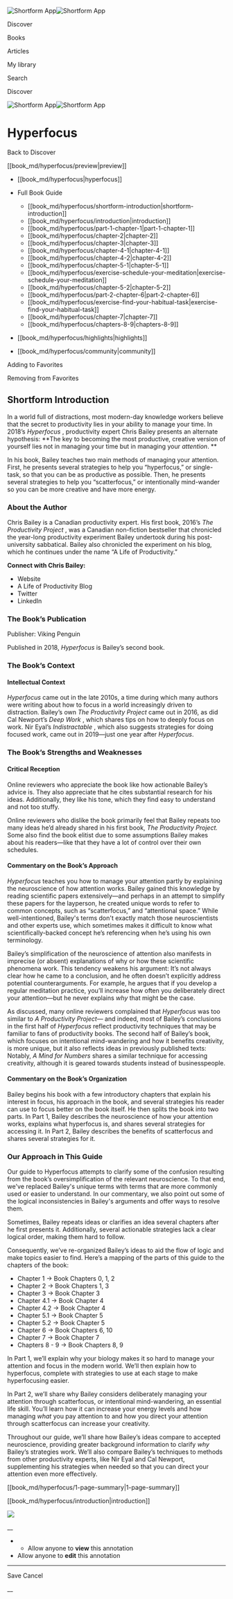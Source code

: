 ![Shortform App](/img/logo.36a2399e.svg)![Shortform App](/img/logo-dark.70c1b072.svg)

Discover

Books

Articles

My library

Search

Discover

![Shortform App](/img/logo.36a2399e.svg)![Shortform App](/img/logo-dark.70c1b072.svg)

# Hyperfocus

Back to Discover

[[book_md/hyperfocus/preview|preview]]

  * [[book_md/hyperfocus|hyperfocus]]
  * Full Book Guide

    * [[book_md/hyperfocus/shortform-introduction|shortform-introduction]]
    * [[book_md/hyperfocus/introduction|introduction]]
    * [[book_md/hyperfocus/part-1-chapter-1|part-1-chapter-1]]
    * [[book_md/hyperfocus/chapter-2|chapter-2]]
    * [[book_md/hyperfocus/chapter-3|chapter-3]]
    * [[book_md/hyperfocus/chapter-4-1|chapter-4-1]]
    * [[book_md/hyperfocus/chapter-4-2|chapter-4-2]]
    * [[book_md/hyperfocus/chapter-5-1|chapter-5-1]]
    * [[book_md/hyperfocus/exercise-schedule-your-meditation|exercise-schedule-your-meditation]]
    * [[book_md/hyperfocus/chapter-5-2|chapter-5-2]]
    * [[book_md/hyperfocus/part-2-chapter-6|part-2-chapter-6]]
    * [[book_md/hyperfocus/exercise-find-your-habitual-task|exercise-find-your-habitual-task]]
    * [[book_md/hyperfocus/chapter-7|chapter-7]]
    * [[book_md/hyperfocus/chapters-8-9|chapters-8-9]]
  * [[book_md/hyperfocus/highlights|highlights]]
  * [[book_md/hyperfocus/community|community]]



Adding to Favorites 

Removing from Favorites 

## Shortform Introduction

In a world full of distractions, most modern-day knowledge workers believe that the secret to productivity lies in your ability to manage your time. In 2018’s _Hyperfocus_ , productivity expert Chris Bailey presents an alternate hypothesis: **The key to becoming the most productive, creative version of yourself lies not in managing your time but in managing your _attention_. **

In his book, Bailey teaches two main methods of managing your attention. First, he presents several strategies to help you “hyperfocus,” or single-task, so that you can be as productive as possible. Then, he presents several strategies to help you “scatterfocus,” or intentionally mind-wander so you can be more creative and have more energy.

### About the Author

Chris Bailey is a Canadian productivity expert. His first book, 2016’s _The Productivity Project_ , was a Canadian non-fiction bestseller that chronicled the year-long productivity experiment Bailey undertook during his post-university sabbatical. Bailey also chronicled the experiment on his blog, which he continues under the name “A Life of Productivity.”

**Connect with Chris Bailey:**

  * Website
  * A Life of Productivity Blog
  * Twitter
  * LinkedIn



### The Book’s Publication

Publisher: Viking Penguin

Published in 2018, _Hyperfocus_ is Bailey’s second book.

### The Book’s Context

#### Intellectual Context

_Hyperfocus_ came out in the late 2010s, a time during which many authors were writing about how to focus in a world increasingly driven to distraction. Bailey’s own _The Productivity Project_ came out in 2016, as did Cal Newport’s _Deep Work_ , which shares tips on how to deeply focus on work. Nir Eyal’s _Indistractable_ , which also suggests strategies for doing focused work, came out in 2019—just one year after _Hyperfocus_.

### The Book’s Strengths and Weaknesses

#### Critical Reception

Online reviewers who appreciate the book like how actionable Bailey’s advice is. They also appreciate that he cites substantial research for his ideas. Additionally, they like his tone, which they find easy to understand and not too stuffy.

Online reviewers who dislike the book primarily feel that Bailey repeats too many ideas he’d already shared in his first book, _The Productivity Project._ Some also find the book elitist due to some assumptions Bailey makes about his readers—like that they have a lot of control over their own schedules.

#### Commentary on the Book’s Approach

_Hyperfocus_ teaches you how to manage your attention partly by explaining the neuroscience of how attention works. Bailey gained this knowledge by reading scientific papers extensively—and perhaps in an attempt to simplify these papers for the layperson, he created unique words to refer to common concepts, such as “scatterfocus,” and “attentional space.” While well-intentioned, Bailey's terms don't exactly match those neuroscientists and other experts use, which sometimes makes it difficult to know what scientifically-backed concept he’s referencing when he’s using his own terminology.

Bailey’s simplification of the neuroscience of attention also manifests in imprecise (or absent) explanations of why or how these scientific phenomena work. This tendency weakens his argument: It’s not always clear how he came to a conclusion, and he often doesn’t explicitly address potential counterarguments. For example, he argues that if you develop a regular meditation practice, you’ll increase how often you deliberately direct your attention—but he never explains _why_ that might be the case.

As discussed, many online reviewers complained that _Hyperfocus_ was too similar to _A Productivity Project—_ and indeed, most of Bailey’s conclusions in the first half of _Hyperfocus_ reflect productivity techniques that may be familiar to fans of productivity books. The second half of Bailey’s book, which focuses on intentional mind-wandering and how it benefits creativity, is more unique, but it also reflects ideas in previously published texts: Notably, _A Mind for Numbers_ shares a similar technique for accessing creativity, although it is geared towards students instead of businesspeople.

#### Commentary on the Book’s Organization

Bailey begins his book with a few introductory chapters that explain his interest in focus, his approach in the book, and several strategies his reader can use to focus better on the book itself. He then splits the book into two parts. In Part 1, Bailey describes the neuroscience of how your attention works, explains what hyperfocus is, and shares several strategies for accessing it. In Part 2, Bailey describes the benefits of scatterfocus and shares several strategies for it.

### Our Approach in This Guide

Our guide to Hyperfocus attempts to clarify some of the confusion resulting from the book’s oversimplification of the relevant neuroscience. To that end, we've replaced Bailey's unique terms with terms that are more commonly used or easier to understand. In our commentary, we also point out some of the logical inconsistencies in Bailey's arguments and offer ways to resolve them.

Sometimes, Bailey repeats ideas or clarifies an idea several chapters after he first presents it. Additionally, several actionable strategies lack a clear logical order, making them hard to follow.

Consequently, we’ve re-organized Bailey’s ideas to aid the flow of logic and make topics easier to find. Here’s a mapping of the parts of this guide to the chapters of the book:

  * Chapter 1 → Book Chapters 0, 1, 2 
  * Chapter 2 → Book Chapters 1, 3
  * Chapter 3 → Book Chapter 3
  * Chapter 4.1 → Book Chapter 4
  * Chapter 4.2 → Book Chapter 4
  * Chapter 5.1 → Book Chapter 5
  * Chapter 5.2 → Book Chapter 5
  * Chapter 6 → Book Chapters 6, 10
  * Chapter 7 → Book Chapter 7
  * Chapters 8 - 9 → Book Chapters 8, 9



In Part 1, we’ll explain why your biology makes it so hard to manage your attention and focus in the modern world. We’ll then explain how to hyperfocus, complete with strategies to use at each stage to make hyperfocusing easier.

In Part 2, we’ll share why Bailey considers deliberately managing your attention through scatterfocus, or intentional mind-wandering, an essential life skill. You’ll learn how it can increase your energy levels and how managing _what_ you pay attention to and how you direct your attention through scatterfocus can increase your creativity.

Throughout our guide, we’ll share how Bailey’s ideas compare to accepted neuroscience, providing greater background information to clarify _why_ Bailey’s strategies work. We’ll also compare Bailey’s techniques to methods from other productivity experts, like Nir Eyal and Cal Newport, supplementing his strategies when needed so that you can direct your attention even more effectively.

[[book_md/hyperfocus/1-page-summary|1-page-summary]]

[[book_md/hyperfocus/introduction|introduction]]

![](https://bat.bing.com/action/0?ti=56018282&Ver=2&mid=ec0e0b7b-a4f4-4769-bab0-0e199765d937&sid=49fff5b0636c11eeb9c611038afc8668&vid=4a005010636c11ee80c703d4c4a7acd5&vids=0&msclkid=N&pi=0&lg=en-US&sw=800&sh=600&sc=24&nwd=1&tl=Shortform%20%7C%20Book&p=https%3A%2F%2Fwww.shortform.com%2Fapp%2Fbook%2Fhyperfocus%2Fshortform-introduction&r=&lt=376&evt=pageLoad&sv=1&rn=25141)

__

  *   * Allow anyone to **view** this annotation
  * Allow anyone to **edit** this annotation



* * *

Save Cancel

__



